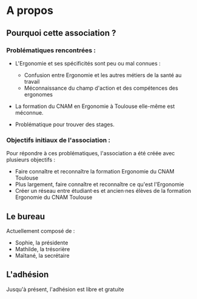 # A propos

## Pourquoi cette association ?

### Problématiques rencontrées :


   * L'Ergonomie et ses spécificités sont peu ou mal connues :
       * Confusion entre Ergonomie et les autres métiers de la santé au travail
       * Méconnaissance du champ d'action et des compétences des ergonomes   

   * La formation du CNAM en Ergonomie à Toulouse elle-même est méconnue.    

   * Problématique pour trouver des stages.

### Objectifs initiaux de l'association :

Pour répondre à ces problématiques, l'association a été créée avec plusieurs objectifs :


   * Faire connaître et reconnaître la formation Ergonomie du CNAM Toulouse
   * Plus largement, faire connaître et reconnaître ce qu'est l'Ergonomie
   * Créer un réseau entre étudiant·es et ancien·nes élèves de la formation Ergonomie du CNAM Toulouse

## Le bureau

Actuellement composé de :

- Sophie, la présidente
- Mathilde, la trésorière
- Maïtané, la secrétaire

## L'adhésion

Jusqu'à présent, l'adhésion est libre et gratuite
